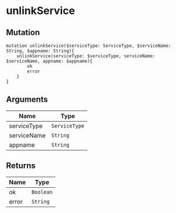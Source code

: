 # unlinkService

## Mutation

```
mutation unlinkService($serviceType: ServiceType, $serviceName: String, $appname: String){
    unlinkService(serviceType: $serviceType, serviceName: $serviceName, appname: $appname){
        ok
        error
    }
}
```

## Arguments

Name | Type
---- | ---- 
serviceType | `ServiceType`
serviceName | `String`
appname | `String`

## Returns

Name | Type
---- | ----
ok | `Boolean`
error | `String`
